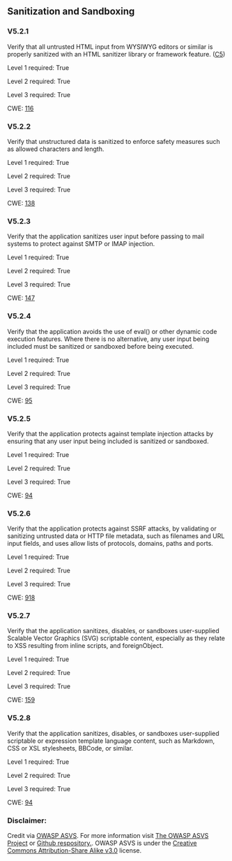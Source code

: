 ##  Sanitization and Sandboxing

### V5.2.1

Verify that all untrusted HTML input from WYSIWYG editors or similar is properly sanitized with an HTML sanitizer library or framework feature. ([C5](https://owasp.org/www-project-proactive-controls/#div-numbering))

Level 1 required: True

Level 2 required: True

Level 3 required: True

CWE: [116](https://cwe.mitre.org/data/definitions/116)

### V5.2.2

Verify that unstructured data is sanitized to enforce safety measures such as allowed characters and length.

Level 1 required: True

Level 2 required: True

Level 3 required: True

CWE: [138](https://cwe.mitre.org/data/definitions/138)

### V5.2.3

Verify that the application sanitizes user input before passing to mail systems to protect against SMTP or IMAP injection.

Level 1 required: True

Level 2 required: True

Level 3 required: True

CWE: [147](https://cwe.mitre.org/data/definitions/147)

### V5.2.4

Verify that the application avoids the use of eval() or other dynamic code execution features. Where there is no alternative, any user input being included must be sanitized or sandboxed before being executed.

Level 1 required: True

Level 2 required: True

Level 3 required: True

CWE: [95](https://cwe.mitre.org/data/definitions/95)

### V5.2.5

Verify that the application protects against template injection attacks by ensuring that any user input being included is sanitized or sandboxed.

Level 1 required: True

Level 2 required: True

Level 3 required: True

CWE: [94](https://cwe.mitre.org/data/definitions/94)

### V5.2.6

Verify that the application protects against SSRF attacks, by validating or sanitizing untrusted data or HTTP file metadata, such as filenames and URL input fields, and uses allow lists of protocols, domains, paths and ports.

Level 1 required: True

Level 2 required: True

Level 3 required: True

CWE: [918](https://cwe.mitre.org/data/definitions/918)

### V5.2.7

Verify that the application sanitizes, disables, or sandboxes user-supplied Scalable Vector Graphics (SVG) scriptable content, especially as they relate to XSS resulting from inline scripts, and foreignObject.

Level 1 required: True

Level 2 required: True

Level 3 required: True

CWE: [159](https://cwe.mitre.org/data/definitions/159)

### V5.2.8

Verify that the application sanitizes, disables, or sandboxes user-supplied scriptable or expression template language content, such as Markdown, CSS or XSL stylesheets, BBCode, or similar.

Level 1 required: True

Level 2 required: True

Level 3 required: True

CWE: [94](https://cwe.mitre.org/data/definitions/94)



### Disclaimer:

Credit via [OWASP ASVS](https://owasp.org/www-project-application-security-verification-standard/). For more information visit [The OWASP ASVS Project](https://owasp.org/www-project-application-security-verification-standard/) or [Github respository.](https://github.com/OWASP/ASVS). OWASP ASVS is under the [Creative Commons Attribution-Share Alike v3.0](https://creativecommons.org/licenses/by-sa/3.0/) license.
